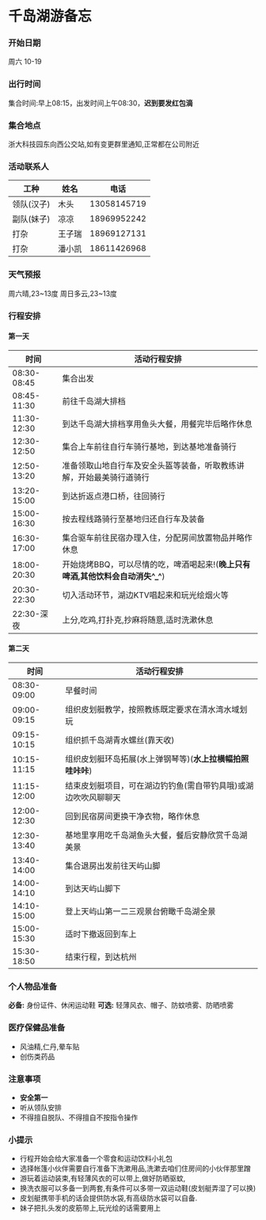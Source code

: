 # 千岛湖游备忘


### 开始日期
周六 10-19

### 出行时间
集合时间:早上08:15，出发时间上午08:30，**迟到要发红包滴**

### 集合地点
浙大科技园东向西公交站,如有变更群里通知,正常都在公司附近


### 活动联系人
| 工种 | 姓名 | 电话 |
| --- | --- | --- |
| 领队(汉子) | 木头 | 13058145719 |
| 副队(妹子) | 凉凉 | 18969952242 |
| 打杂 | 王子瑞 | 18969127131 |
| 打杂 | 潘小凯 | 18611426968 |



### 天气预报
周六晴,23~13度
周日多云,23~13度


### 行程安排
#### 第一天

| 时间 | 活动行程安排 |
| --- | --- |
| 08:30-08:45 | 集合出发 |
| 08:45-11:30 | 前往千岛湖大排档 |
| 11:30-12:30 | 到达千岛湖大排档享用鱼头大餐，用餐完毕后略作休息 |
| 12:30-12:50 | 集合上车前往自行车骑行基地，到达基地准备骑行 |
| 12:50-13:20 | 准备领取山地自行车及安全头盔等装备，听取教练讲解，开始最美骑行道骑行 |
| 13:20-15:00 | 到达折返点港口桥，往回骑行 |
| 15:00-16:30 | 按去程线路骑行至基地归还自行车及装备 |
| 16:30-17:00 | 集合驱车前往民宿办理入住，分配房间放置物品并略作休息 |
| 18:00-20:30 | 开始烧烤BBQ，可以尽情的吃，啤酒喝起来!(**晚上只有啤酒,其他饮料会自动消失\^_^**) |
| 20:30-22:30 | 切入活动环节，湖边KTV唱起来和玩光绘烟火等 |
| 22:30-深夜 | 上分,吃鸡,打扑克,抄麻将随意,适时洗漱休息 |

#### 第二天

| 时间 | 活动行程安排 |
| --- | --- |
|08:30-09:00|早餐时间|
|09:00-09:15|组织皮划艇教学，按照教练既定要求在清水湾水域划玩|
|09:15-10:15|组织抓千岛湖青水螺丝(靠天收)|
|10:15-11:15|组织皮划艇环岛拓展(水上弹钢琴等)(**水上拉横幅拍照哇咔咔**)|
|11:15-12:00|结束皮划艇项目，可在湖边钓钓鱼(需自带钓具哦)或湖边吹吹风聊聊天|
|12:00-12:30|回到民宿房间更换干净衣物，略作休息|
|12:30-13:40|基地里享用吃千岛湖鱼头大餐，餐后安静欣赏千岛湖美景|
|13:40-14:00|集合退房出发前往天屿山脚|
|14:00-14:10|到达天屿山脚下|
|14:10-15:00|登上天屿山第一二三观景台俯瞰千岛湖全景|
|15:00-15:30|适时下撤返回到车上|
|15:30-18:50|结束行程，到达杭州|

### 个人物品准备

**必备:** 身份证件、休闲运动鞋
**可选:** 轻薄风衣、帽子、防蚊喷雾、防晒喷雾


### 医疗保健品准备

* 风油精,仁丹,晕车贴
* 创伤类药品


### 注意事项

* **安全第一**
* 听从领队安排
* 不得擅自脱队、不得擅自不按指令操作

### 小提示

* 行程开始会给大家准备一个零食和运动饮料小礼包
* 选择帐篷小伙伴需要自行准备下洗漱用品,洗漱去咱们住房间的小伙伴那里蹭
* 游玩着运动装束,有轻薄风衣的可以带上,做好防晒驱蚊,
* 换洗衣服可以多备一到两套,有条件可以多带一双运动鞋(皮划艇弄湿了可以换)
* 皮划艇携带手机的话会提供防水袋,有高级防水袋可以自备.
* 妹子把扎头发的皮筋带上,玩光绘的话需要用上
